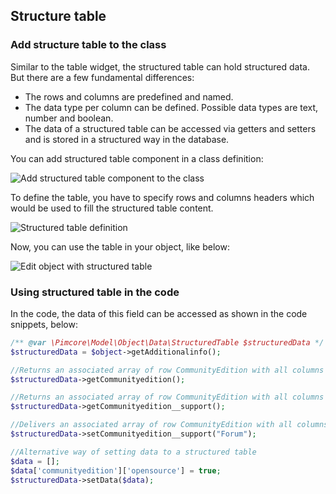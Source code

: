 ## Structure table

### Add structure table to the class

Similar to the table widget, the structured table can hold structured data. 
But there are a few fundamental differences:

* The rows and columns are predefined and named.
* The data type per column can be defined. Possible data types are text, number and boolean.
* The data of a structured table can be accessed via getters and setters and is stored in a structured way in the database.

You can add structured table component in a class definition:

![Add structured table component to the class](/dev/img/Objects_Structured_Table_add_data_component.png)

To define the table, you have to specify rows and columns headers which would be used to fill the structured table content.

![Structured table definition](/dev/img/Objects_Structured_Table_definition.png)

Now, you can use the table in your object, like below:

![Edit object with structured table](/dev/img/Objects_Structured_Table_use.png)

### Using structured table in the code

In the code, the data of this field can be accessed as shown in the code snippets, below:

```php
/** @var \Pimcore\Model\Object\Data\StructuredTable $structuredData */
$structuredData = $object->getAdditionalinfo();

//Returns an associated array of row CommunityEdition with all columns
$structuredData->getCommunityedition();

//Returns an associated array of row CommunityEdition with all columns
$structuredData->getCommunityedition__support();

//Delivers an associated array of row CommunityEdition with all columns
$structuredData->setCommunityedition__support("Forum");

//Alternative way of setting data to a structured table
$data = [];
$data['communityedition']['opensource'] = true;
$structuredData->setData($data);
```